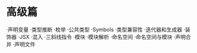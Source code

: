 <!--
 * @Author: 16651618507@163.com
 * @Date: 2023-05-01 00:08:56
 * @LastEditors: 16651618507@163.com
 * @LastEditTime: 2023-05-09 22:44:14
 * @FilePath: \ts\src\高级篇\study.md
 * @Description: 
 * 
-->
# 高级篇

·声明变量
·类型推断
·枚举
·公共类型
·Symbols
·类型兼容性
·迭代器和生成器
·装饰器
·JSX
·混入
·三斜线指令
·模块
·模块解析
·命名空间
·命名空间与模块
·声明合并
·声明文件
